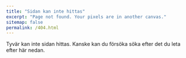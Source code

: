 ```yaml
---
title: "Sidan kan inte hittas"
excerpt: "Page not found. Your pixels are in another canvas."
sitemap: false
permalink: /404.html
---
```


Tyvär kan inte sidan hittas. Kanske kan du försöka söka efter det du leta efter här nedan.

<script>
  var GOOG_FIXURL_LANG = 'en';
  var GOOG_FIXURL_SITE = '{{ site.url }}'
</script>
<script src="https://linkhelp.clients.google.com/tbproxy/lh/wm/fixurl.js">
</script>
